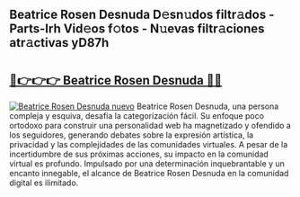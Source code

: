 ## Beatrice Rosen Desnuda D𝚎sn𝚞dos filtr𝚊dos - Parts-Irh Vid𝚎os f𝚘tos - N𝚞evas filtr𝚊ciones atr𝚊ctivas yD87h

# <h2><a href="http://mb3oox.tromn.icu/?c=Beatrice+Rosen+Desnuda">🔗👉👉👉 Beatrice Rosen Desnuda 🔗🔗</a></h2>

[![Beatrice Rosen Desnuda nuevo](https://i.imgur.com/pEAQMta.gif)](http://mb3oox.tromn.icu/?c=Beatrice+Rosen+Desnuda)
Beatrice Rosen Desnuda, una persona compleja y esquiva, desafía la categorización fácil. Su enfoque poco ortodoxo para construir una personalidad web ha magnetizado y ofendido a los seguidores, generando debates sobre la expresión artística, la privacidad y las complejidades de las comunidades virtuales. A pesar de la incertidumbre de sus próximas acciones, su impacto en la comunidad virtual es profundo. Impulsado por una determinación inquebrantable y un encanto innegable, el alcance de Beatrice Rosen Desnuda en la comunidad digital es ilimitado.
